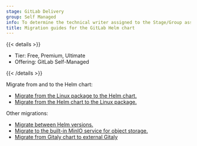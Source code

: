 ```yaml
---
stage: GitLab Delivery
group: Self Managed
info: To determine the technical writer assigned to the Stage/Group associated with this page, see https://handbook.gitlab.com/handbook/product/ux/technical-writing/#assignments
title: Migration guides for the GitLab Helm chart
---
```


{{< details >}}

- Tier: Free, Premium, Ultimate
- Offering: GitLab Self-Managed

{{< /details >}}

Migrate from and to the Helm chart:

- [Migrate from the Linux package to the Helm chart.](package_to_helm.md)
- [Migrate from the Helm chart to the Linux package.](helm_to_package.md)

Other migrations:

- [Migrate between Helm versions.](helm.md)
- [Migrate to the built-in MinIO service for object storage.](minio.md)
- [Migrate from Gitaly chart to external Gitaly](../../advanced/external-gitaly/_index.md#migrate-from-gitaly-chart-to-external-gitaly)
